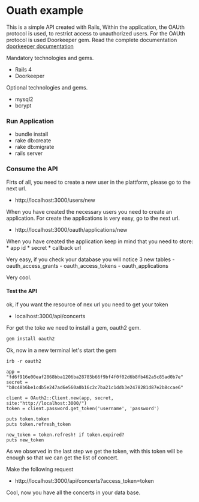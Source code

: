 # Ouath example

This is a simple API created with Rails, Within the application, the OAUth protocol is used, to restrict access to unauthorized users.
For the OAUth protocol is used Doorkeeper gem. Read the complete documentation [doorkeeper documentation]

Mandatory technologies and gems.

  - Rails 4
  - Doorkeeper
  
Optional technologies and gems.
	
  * mysql2
  * bcrypt

### Run Application

- bundle install
- rake db:create
- rake db:migrate
- rails server

### Consume the API

Firts of all, you need to create a new user in the plattform, please go to the next url.

- http://localhost:3000/users/new

When you have created the necessary users you need to create an application. For create the applications is very easy, go to the next url.

- http://localhost:3000/oauth/applications/new

When you have created the application keep in mind that you need to store:
	* app id
	* secret
	* callback url


Very easy, if you check your database you will notice 3 new tables
	- oauth_access_grants
	- oauth_access_tokens
	- oauth_applications

Very cool.


#### Test the API

ok, if you want the resource of nex url you need to get your token

- localhost:3000/api/concerts

For get the toke we need to install a gem, oauth2 gem.


```Ruby
gem install oauth2
```

Ok, now in a new terminal let's start the gem


```
irb -r oauth2

app = "fd6f916e00eaf2868bba1206ba28785b66f9bf4f0f02d6b8fb462a5c85ad0b7e"
secret = "b8c48b6be1cdb5e247ad6e560a0b16c2c7ba21c1ddb3e2478281d87e2b8ccae6"

client = OAuth2::Client.new(app, secret, site:"http://localhost:3000/")
token = client.password.get_token('username', 'password')

puts token.token
puts token.refresh_token

new_token = token.refresh! if token.expired?
puts new_token

```

As we observed in the last step we get the token, with this token will be enough so that we can get the list of concert.

Make the following request

-  http://localhost:3000/api/concerts?access_token=token

Cool, now you have all the concerts in your data base.

	
[doorkeeper documentation]: <https://github.com/doorkeeper-gem/doorkeeper>
[doorkeeper implementation]: <https://github.com/doorkeeper-gem/doorkeeper/wiki/Enable-Refresh-Token-Credentials#doorkeeper-implementation>
[doorkeeper endpoints]: <https://github.com/doorkeeper-gem/doorkeeper/wiki/API-endpoint-descriptions-and-examples>
[customizing token expiration]: <https://github.com/doorkeeper-gem/doorkeeper/wiki/Customizing-Token-Expiration#access-token>
[customizing routes]: <https://github.com/doorkeeper-gem/doorkeeper/wiki/Customizing-routes>
[ouath refresh]: <https://auth0.com/docs/tokens/refresh-token>
[ouath gem]: <https://github.com/intridea/oauth2>


